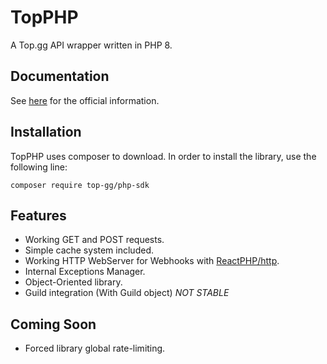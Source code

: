 # TopPHP
A Top.gg API wrapper written in PHP 8.

## Documentation
See [here](docs.md) for the official information.

## Installation
TopPHP uses composer to download. In order to install the library, use the following line:

`composer require top-gg/php-sdk`

## Features

* Working GET and POST requests.
* Simple cache system included.
* Working HTTP WebServer for Webhooks with [ReactPHP/http](https://github.com/reactphp/http).
* Internal Exceptions Manager.
* Object-Oriented library.
* Guild integration (With Guild object)   *NOT STABLE*

## Coming Soon
* Forced library global rate-limiting.
